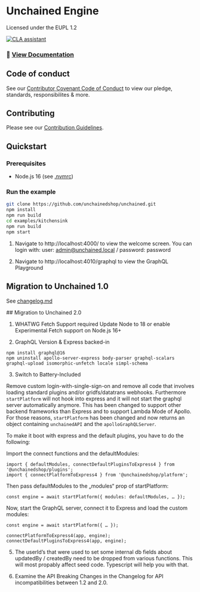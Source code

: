 # Unchained Engine

Licensed under the EUPL 1.2

[![CLA assistant](https://cla-assistant.io/readme/badge/unchainedshop/unchained)](https://cla-assistant.io/unchainedshop/unchained)

### **📖 [View Documentation](https://docs.unchained.shop)**

## Code of conduct

See our [Contributor Covenant Code of Conduct](/code_of_conduct.md) to view our pledge, standards,
responsibilites & more.

## Contributing

Please see our [Contribution Guidelines](/contributing.md).

## Quickstart

### Prerequisites

- Node.js 16 (see [.nvmrc](.nvmrc))

### Run the example

```bash
git clone https://github.com/unchainedshop/unchained.git
npm install
npm run build
cd examples/kitchensink
npm run build
npm start
```

1. Navigate to http://localhost:4000/ to view the welcome screen. You can login with: user:
   admin@unchained.local / password: password

2. Navigate to http://localhost:4010/graphql to view the GraphQL Playground

## Migration to Unchained 1.0

See [changelog.md](changelog.md)

## Migration to Unchained 2.0

1. WHATWG Fetch Support required
Update Node to 18 or enable Experimental Fetch support on Node.js 16+

2. GraphQL Version & Express backed-in
```
npm install graphql@16
npm uninstall apollo-server-express body-parser graphql-scalars graphql-upload isomorphic-unfetch locale simpl-schema
```

3. Switch to Battery-Included

Remove custom login-with-single-sign-on and remove all code that involves loading standard plugins and/or gridfs/datatrans webhooks. Furthermore `startPlatform` will not hook into express and it will not start the graphql server automatically anymore. This has been changed to support other backend frameworks than Express and to support Lambda Mode of Apollo. For those reasons, `startPlatform` has been changed and now returns an object containing `unchainedAPI` and the `apolloGraphQLServer`.

To make it boot with express and the default plugins, you have to do the following:

Import the connect functions and the defaultModules:

```
import { defaultModules, connectDefaultPluginsToExpress4 } from '@unchainedshop/plugins';
import { connectPlatformToExpress4 } from '@unchainedshop/platform';
```

Then pass defaultModules to the „modules“ prop of startPlatform:

```
const engine = await startPlatform({ modules: defaultModules, … });
```

Now, start the GraphQL server, connect it to Express and load the custom modules:

```
const engine = await startPlatform({ … });
  
connectPlatformToExpress4(app, engine);
connectDefaultPluginsToExpress4(app, engine);
```

5. The userId’s that were used to set some internal db fields about updatedBy / createdBy need to be dropped from various functions. This will most propably affect seed code. Typescript will help you with that.

6. Examine the API Breaking Changes in the Changelog for API incompatibilities between 1.2 and 2.0.


